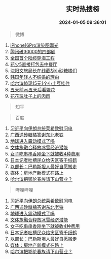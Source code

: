 <div align="center"><h2>实时热搜榜</h2><h4>2024-01-05 09:36:01</h4></div>

> 微博  

1. [iPhone16Pro渲染图曝光](https://s.weibo.com/weibo?q=%23iPhone16Pro%E6%B8%B2%E6%9F%93%E5%9B%BE%E6%9B%9D%E5%85%89%23&t=31&band_rank=1&Refer=top)<br />
2. [腾讯破30000的四部剧](https://s.weibo.com/weibo?q=%23%E8%85%BE%E8%AE%AF%E7%A0%B430000%E7%9A%84%E5%9B%9B%E9%83%A8%E5%89%A7%23&t=31&band_rank=2&Refer=top)<br />
3. [全国首个陆缆穿海工程](https://s.weibo.com/weibo?q=%23%E5%85%A8%E5%9B%BD%E9%A6%96%E4%B8%AA%E9%99%86%E7%BC%86%E7%A9%BF%E6%B5%B7%E5%B7%A5%E7%A8%8B%23&t=31&band_rank=3&Refer=top)<br />
4. [花少5直接打包去中餐厅](https://s.weibo.com/weibo?q=%E8%8A%B1%E5%B0%915%E7%9B%B4%E6%8E%A5%E6%89%93%E5%8C%85%E5%8E%BB%E4%B8%AD%E9%A4%90%E5%8E%85&t=31&band_rank=4&Refer=top)<br />
5. [沈阳文旅局长在线截胡小砂糖橘们](https://s.weibo.com/weibo?q=%23%E6%B2%88%E9%98%B3%E6%96%87%E6%97%85%E5%B1%80%E9%95%BF%E5%9C%A8%E7%BA%BF%E6%88%AA%E8%83%A1%E5%B0%8F%E7%A0%82%E7%B3%96%E6%A9%98%E4%BB%AC%23&t=31&band_rank=5&Refer=top)<br />
6. [韩国年轻人不结婚的理由](https://s.weibo.com/weibo?q=%23%E9%9F%A9%E5%9B%BD%E5%B9%B4%E8%BD%BB%E4%BA%BA%E4%B8%8D%E7%BB%93%E5%A9%9A%E7%9A%84%E7%90%86%E7%94%B1%23&t=31&band_rank=6&Refer=top)<br />
7. [哈尔滨惊现15元1个小土豆挂件](https://s.weibo.com/weibo?q=%23%E5%93%88%E5%B0%94%E6%BB%A8%E6%83%8A%E7%8E%B015%E5%85%831%E4%B8%AA%E5%B0%8F%E5%9C%9F%E8%B1%86%E6%8C%82%E4%BB%B6%23&t=31&band_rank=7&Refer=top)<br />
8. [五天前vs五天后看繁花](https://s.weibo.com/weibo?q=%E4%BA%94%E5%A4%A9%E5%89%8Dvs%E4%BA%94%E5%A4%A9%E5%90%8E%E7%9C%8B%E7%B9%81%E8%8A%B1&t=31&band_rank=8&Refer=top)<br />
9. [花花玩肚子上的肉肉](https://s.weibo.com/weibo?q=%23%E8%8A%B1%E8%8A%B1%E7%8E%A9%E8%82%9A%E5%AD%90%E4%B8%8A%E7%9A%84%E8%82%89%E8%82%89%23&t=31&band_rank=9&Refer=top)<br />

> 知乎  


> 百度  

1. [习近平向伊朗总统莱希致慰问电](https://www.baidu.com/s?wd=%E4%B9%A0%E8%BF%91%E5%B9%B3%E5%90%91%E4%BC%8A%E6%9C%97%E6%80%BB%E7%BB%9F%E8%8E%B1%E5%B8%8C%E8%87%B4%E6%85%B0%E9%97%AE%E7%94%B5&sa=fyb_news&rsv_dl=fyb_news)<br />
2. [广西送砂糖橘答谢东北老铁](https://www.baidu.com/s?wd=%E5%B9%BF%E8%A5%BF%E9%80%81%E7%A0%82%E7%B3%96%E6%A9%98%E7%AD%94%E8%B0%A2%E4%B8%9C%E5%8C%97%E8%80%81%E9%93%81&sa=fyb_news&rsv_dl=fyb_news)<br />
3. [地球进入震动模式了吗](https://www.baidu.com/s?wd=%E5%9C%B0%E7%90%83%E8%BF%9B%E5%85%A5%E9%9C%87%E5%8A%A8%E6%A8%A1%E5%BC%8F%E4%BA%86%E5%90%97&sa=fyb_news&rsv_dl=fyb_news)<br />
4. [文体旅融合释放冰雪经济潜能](https://www.baidu.com/s?wd=%E6%96%87%E4%BD%93%E6%97%85%E8%9E%8D%E5%90%88%E9%87%8A%E6%94%BE%E5%86%B0%E9%9B%AA%E7%BB%8F%E6%B5%8E%E6%BD%9C%E8%83%BD&sa=fyb_news&rsv_dl=fyb_news)<br />
5. [女子吃串串香刚坐下就被收4种费用](https://www.baidu.com/s?wd=%E5%A5%B3%E5%AD%90%E5%90%83%E4%B8%B2%E4%B8%B2%E9%A6%99%E5%88%9A%E5%9D%90%E4%B8%8B%E5%B0%B1%E8%A2%AB%E6%94%B64%E7%A7%8D%E8%B4%B9%E7%94%A8&sa=fyb_news&rsv_dl=fyb_news)<br />
6. [日本记者吐槽民众给灾区寄千纸鹤](https://www.baidu.com/s?wd=%E6%97%A5%E6%9C%AC%E8%AE%B0%E8%80%85%E5%90%90%E6%A7%BD%E6%B0%91%E4%BC%97%E7%BB%99%E7%81%BE%E5%8C%BA%E5%AF%84%E5%8D%83%E7%BA%B8%E9%B9%A4&sa=fyb_news&rsv_dl=fyb_news)<br />
7. [以部长：巴勒斯坦人最好自愿搬走](https://www.baidu.com/s?wd=%E4%BB%A5%E9%83%A8%E9%95%BF%EF%BC%9A%E5%B7%B4%E5%8B%92%E6%96%AF%E5%9D%A6%E4%BA%BA%E6%9C%80%E5%A5%BD%E8%87%AA%E6%84%BF%E6%90%AC%E8%B5%B0&sa=fyb_news&rsv_dl=fyb_news)<br />
8. [媒体：房地产新模式在路上](https://www.baidu.com/s?wd=%E5%AA%92%E4%BD%93%EF%BC%9A%E6%88%BF%E5%9C%B0%E4%BA%A7%E6%96%B0%E6%A8%A1%E5%BC%8F%E5%9C%A8%E8%B7%AF%E4%B8%8A&sa=fyb_news&rsv_dl=fyb_news)<br />
9. [哈尔滨把鄂伦春族请下山营业？](https://www.baidu.com/s?wd=%E5%93%88%E5%B0%94%E6%BB%A8%E6%8A%8A%E9%84%82%E4%BC%A6%E6%98%A5%E6%97%8F%E8%AF%B7%E4%B8%8B%E5%B1%B1%E8%90%A5%E4%B8%9A%EF%BC%9F&sa=fyb_news&rsv_dl=fyb_news)<br />

> 哔哩哔哩  

1. [习近平向伊朗总统莱希致慰问电](https://www.baidu.com/s?wd=%E4%B9%A0%E8%BF%91%E5%B9%B3%E5%90%91%E4%BC%8A%E6%9C%97%E6%80%BB%E7%BB%9F%E8%8E%B1%E5%B8%8C%E8%87%B4%E6%85%B0%E9%97%AE%E7%94%B5&sa=fyb_news&rsv_dl=fyb_news)<br />
2. [广西送砂糖橘答谢东北老铁](https://www.baidu.com/s?wd=%E5%B9%BF%E8%A5%BF%E9%80%81%E7%A0%82%E7%B3%96%E6%A9%98%E7%AD%94%E8%B0%A2%E4%B8%9C%E5%8C%97%E8%80%81%E9%93%81&sa=fyb_news&rsv_dl=fyb_news)<br />
3. [地球进入震动模式了吗](https://www.baidu.com/s?wd=%E5%9C%B0%E7%90%83%E8%BF%9B%E5%85%A5%E9%9C%87%E5%8A%A8%E6%A8%A1%E5%BC%8F%E4%BA%86%E5%90%97&sa=fyb_news&rsv_dl=fyb_news)<br />
4. [文体旅融合释放冰雪经济潜能](https://www.baidu.com/s?wd=%E6%96%87%E4%BD%93%E6%97%85%E8%9E%8D%E5%90%88%E9%87%8A%E6%94%BE%E5%86%B0%E9%9B%AA%E7%BB%8F%E6%B5%8E%E6%BD%9C%E8%83%BD&sa=fyb_news&rsv_dl=fyb_news)<br />
5. [女子吃串串香刚坐下就被收4种费用](https://www.baidu.com/s?wd=%E5%A5%B3%E5%AD%90%E5%90%83%E4%B8%B2%E4%B8%B2%E9%A6%99%E5%88%9A%E5%9D%90%E4%B8%8B%E5%B0%B1%E8%A2%AB%E6%94%B64%E7%A7%8D%E8%B4%B9%E7%94%A8&sa=fyb_news&rsv_dl=fyb_news)<br />
6. [日本记者吐槽民众给灾区寄千纸鹤](https://www.baidu.com/s?wd=%E6%97%A5%E6%9C%AC%E8%AE%B0%E8%80%85%E5%90%90%E6%A7%BD%E6%B0%91%E4%BC%97%E7%BB%99%E7%81%BE%E5%8C%BA%E5%AF%84%E5%8D%83%E7%BA%B8%E9%B9%A4&sa=fyb_news&rsv_dl=fyb_news)<br />
7. [以部长：巴勒斯坦人最好自愿搬走](https://www.baidu.com/s?wd=%E4%BB%A5%E9%83%A8%E9%95%BF%EF%BC%9A%E5%B7%B4%E5%8B%92%E6%96%AF%E5%9D%A6%E4%BA%BA%E6%9C%80%E5%A5%BD%E8%87%AA%E6%84%BF%E6%90%AC%E8%B5%B0&sa=fyb_news&rsv_dl=fyb_news)<br />
8. [媒体：房地产新模式在路上](https://www.baidu.com/s?wd=%E5%AA%92%E4%BD%93%EF%BC%9A%E6%88%BF%E5%9C%B0%E4%BA%A7%E6%96%B0%E6%A8%A1%E5%BC%8F%E5%9C%A8%E8%B7%AF%E4%B8%8A&sa=fyb_news&rsv_dl=fyb_news)<br />
9. [哈尔滨把鄂伦春族请下山营业？](https://www.baidu.com/s?wd=%E5%93%88%E5%B0%94%E6%BB%A8%E6%8A%8A%E9%84%82%E4%BC%A6%E6%98%A5%E6%97%8F%E8%AF%B7%E4%B8%8B%E5%B1%B1%E8%90%A5%E4%B8%9A%EF%BC%9F&sa=fyb_news&rsv_dl=fyb_news)<br />
